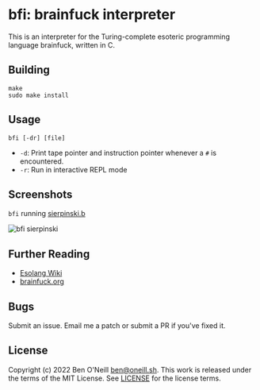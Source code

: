 # bfi: brainfuck interpreter

This is an interpreter for the Turing-complete esoteric programming language
brainfuck, written in C.


## Building

```
make
sudo make install
```

## Usage

```
bfi [-dr] [file]
```

* `-d`: Print tape pointer and instruction pointer whenever a `#` is encountered.
* `-r`: Run in interactive REPL mode

## Screenshots

`bfi` running [sierpinski.b](https://brainfuck.org/sierpinski.b)

![bfi sierpinski](https://oneill.sh/img/bfi-sierpinski.png)

## Further Reading

* [Esolang Wiki](https://esolangs.org/wiki/Brainfuck)
* [brainfuck.org](https://brainfuck.org/)

## Bugs

Submit an issue. Email me a patch or submit a PR if you've fixed it.

## License

Copyright (c) 2022 Ben O'Neill <ben@oneill.sh>. This work is released under the
terms of the MIT License. See [LICENSE](LICENSE) for the license terms.
